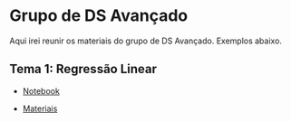 # Grupo de DS Avançado 

Aqui irei reunir os materiais do grupo de DS Avançado. Exemplos abaixo.

## Tema 1: Regressão Linear

- [Notebook](https://github.com/barbosarafael/Grupo_DS_Avancado/blob/master/01Reg_Linear/Not_RegLinear.ipynb)

- [Materiais](https://github.com/barbosarafael/Grupo_DS_Avancado/tree/master/01Reg_Linear/materiais)



